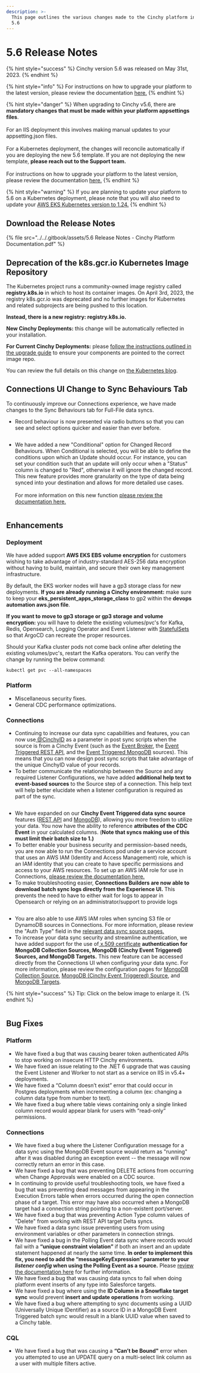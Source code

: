 ```yaml
---
description: >-
  This page outlines the various changes made to the Cinchy platform in version
  5.6
---
```


# 5.6 Release Notes

{% hint style="success" %}
Cinchy version 5.6 was released on May 31st, 2023.
{% endhint %}

{% hint style="info" %}
For instructions on how to upgrade your platform to the latest version, please review the documentation [here.](../../deployment-guide/upgrade-guides/)
{% endhint %}

{% hint style="danger" %}
When upgrading to Cinchy v5.6, there are **mandatory changes that must be made within your platform appsettings files**. \
\
For an IIS deployment this involves making manual updates to your appsetting.json files. \
\
For a Kubernetes deployment, the changes will reconcile automatically if you are deploying the new 5.6 template. If you are not deploying the new template, **please reach out to the Support team.** \
\
For instructions on how to upgrade your platform to the latest version, please review the documentation [here.](https://platform.docs.cinchy.com/deployment-guide/upgrade-guides/upgrading-cinchy-versions)
{% endhint %}

{% hint style="warning" %}
If you are planning to update your platform to 5.6 on a Kubernetes deployment, please note that you will also need to update your [AWS EKS Kubernetes version to 1.24.](../../deployment-guide/upgrade-guides/upgrading-cinchy-versions/kubernetes-upgrades/upgrading-aws-eks-kubernetes-version.md)
{% endhint %}

## Download the Release Notes

{% file src="../../.gitbook/assets/5.6 Release Notes  - Cinchy Platform Documentation.pdf" %}

## Deprecation of the k8s.gcr.io Kubernetes Image Repository

The Kubernetes project runs a community-owned image registry called **registry.k8s.io** in which to host its container images. On April 3rd, 2023, the registry k8s.gcr.io was deprecated and no further images for Kubernetes and related subprojects are being pushed to this location.

**Instead, there is a new registry: registry.k8s.io.**

**New Cinchy Deployments:** this change will be automatically reflected in your installation.

**For Current Cinchy Deployments:** please [follow the instructions outlined in the upgrade guide](../../deployment-guide/upgrade-guides/upgrading-cinchy-versions/kubernetes-upgrades/updating-the-kubernetes-image-registry.md) to ensure your components are pointed to the correct image repo.

You can review the full details on this change on [the Kubernetes blog](https://kubernetes.io/blog/2023/02/06/k8s-gcr-io-freeze-announcement/).

## Connections UI Change to Sync Behaviours Tab

To continuously improve our Connections experience, we have made changes to the Sync Behaviours tab for Full-File data syncs.

* Record behaviour is now presented via radio buttons so that you can see and select options quicker and easier than ever before.

<figure><img src="../../.gitbook/assets/image (521).png" alt=""><figcaption></figcaption></figure>

* We have added a new "Conditional" option for Changed Record Behaviours. When Conditional is selected, you will be able to define the conditions upon which an Update should occur. For instance, you can set your condition such that an update will only occur when a "Status" column is changed to "Red", otherwise it will ignore the changed record. This new feature provides more granularity on the type of data being synced into your destination and allows for more detailed use cases.\
  \
  For more information on this new function [please review the documentation here.](../../data-syncs/building-data-syncs/sync-behaviour.md#full-file-sync-conditional-changed-record-behaviour)

<figure><img src="../../.gitbook/assets/image (282).png" alt=""><figcaption></figcaption></figure>

## Enhancements

### Deployment

We have added support **AWS EKS EBS volume encryption** for customers wishing to take advantage of industry-standard AES-256 data encryption without having to build, maintain, and secure their own key management infrastructure.

By default, the EKS worker nodes will have a gp3 storage class for new deployments. **If you are already running a Cinchy environment:** make sure to keep your **eks\_persistent\_apps\_storage\_class** to gp2 within the **devops automation aws.json file**.&#x20;

**If you want to move to gp3 storage or gp3 storage and volume encryption:** you will have to delete the existing volumes/pvc's for Kafka, Redis, Opensearch, Logging Operator and Event Listener with [StatefulSets](https://kubernetes.io/docs/concepts/workloads/controllers/statefulset/) so that ArgoCD can recreate the proper resources.&#x20;

Should your Kafka cluster pods not come back online after deleting the existing volumes/pvc's, restart the Kafka operators. You can verify the change by running the below command:

```
kubectl get pvc --all-namespaces
```

### Platform

* Miscellaneous security fixes.
* General CDC performance optimizations.

### Connections

* Continuing to increase our data sync capabilities and features, you can now use[ @CinchyID](https://platform.docs.cinchy.com/guides-for-using-cinchy/builder-guides/creating-tables/columns#1.1-cinchy-id) as a parameter in post sync scripts when the source is from a Cinchy Event (such as the [Event Broker](../../data-syncs/supported-data-sync-sources/cinchy-event-broker-cdc/), the [Event Triggered REST API](../../data-syncs/supported-data-sync-sources/rest-api-cinchy-event-triggered.md), and the [Event Triggered MongoDB](../../data-syncs/supported-data-sync-sources/mongodb-collection-cinchy-event-triggered.md) sources). This means that you can now design post sync scripts that take advantage of the unique CinchyID value of your records.
* To better communicate the relationship between the Source and any required Listener Configurations, we have added **additional help text to event-based sources** to the Source step of a connection. This help text will help better elucidate when a listener configuration is required as part of the sync.

<figure><img src="../../.gitbook/assets/image (658).png" alt=""><figcaption></figcaption></figure>

* We have expanded on our **Cinchy Event Triggered data sync source** features ([REST API](../../data-syncs/supported-data-sync-sources/rest-api-cinchy-event-triggered.md) and [MongoDB](../../data-syncs/supported-data-sync-sources/mongodb-collection-cinchy-event-triggered.md)), allowing you more freedom to utilize your data. You now have the ability to reference **attributes of the CDC Event** in your calculated columns. (**Note that syncs making use of this must limit their batch size to 1.)**
* To better enable your business security and permission-based needs, you are now able to run the Connections pod under a service account that uses an AWS IAM (Identity and Access Management) role, which is an IAM identity that you can create to have specific permissions and access to your AWS resources. To set up an AWS IAM role for use in Connections, [please review the documentation here.](../../deployment-guide/deployment-installation-guides/kubernetes-deployment-installation/configuring-aws-iam-for-connections.md)
* To make troubleshooting easier, **Connections Builders are now able to download batch sync logs directly from the Experience UI.** This prevents the need to have to either wait for logs to appear in Opensearch or relying on an administrator/support to provide logs

<figure><img src="../../.gitbook/assets/42A6B35C-54C6-40AD-A1AE-C662D55EF65E.png" alt=""><figcaption></figcaption></figure>

* You are also able to use AWS IAM roles when syncing S3 file or DynamoDB sources in Connections. For more information, please review the "Auth Type" field in the [relevant data sync source pages.](../../data-syncs/supported-data-sync-sources/)
* To increase your data sync security and streamline authentication, we have added support for the use of[ x.509 certificate](https://sectigo.com/resource-library/what-is-x509-certificate) **authentication for MongoDB Collection Sources, MongoDB (Cinchy Event Triggered) Sources, and MongoDB Targets.** This new feature can be accessed directly from the Connections UI when configuring your data sync. For more information, please review the configuration pages for [MongoDB Collection Source](../../data-syncs/supported-data-sync-sources/mongodb-collection/), [MongoDB (Cinchy Event Triggered) Source](../../data-syncs/supported-data-sync-sources/mongodb-collection-cinchy-event-triggered.md), and [MongoDB Targets](../../data-syncs/supported-data-sync-destinations/mongodb-collection.md).

{% hint style="success" %}
Tip: Click on the below image to enlarge it.
{% endhint %}

<figure><img src="../../.gitbook/assets/image (526).png" alt=""><figcaption></figcaption></figure>

## Bug Fixes

### Platform

* We have fixed a bug that was causing bearer token authenticated APIs to stop working on insecure HTTP Cinchy environments.
* We have fixed an issue relating to the .NET 6 upgrade that was causing the Event Listener and Worker to not start as a service on IIS in v5.4+ deployments.
* We have fixed a “Column doesn’t exist” error that could occur in Postgres deployments when incrementing a column (ex: changing a column data type from number to text).
* We have fixed a bug where table views containing only a single linked column record would appear blank for users with “read-only” permissions.

### Connections

* We have fixed a bug where the Listener Configuration message for a data sync using the MongoDB Event source would return as "running" after it was disabled during an exception event -- the message will now correctly return an error in this case.
* We have fixed a bug that was preventing DELETE actions from occurring when Change Approvals were enabled on a CDC source.
* In continuing to provide useful troubleshooting tools, we have fixed a bug that was preventing dead messages from appearing in the Execution Errors table when errors occurred during the open connection phase of a target. This error may have also occurred when a MongoDB target had a connection string pointing to a non-existent port/server.
* We have fixed a bug that was preventing Action Type column values of "Delete" from working with REST API target Delta syncs.
* We have fixed a data sync issue preventing users from using environment variables or other parameters in connection strings.
* We have fixed a bug in the Polling Event data sync where records would fail with a **“unique constraint violation”** if both an insert and an update statement happened at nearly the same time. **In order to implement this fix, you need to add the “messageKeyExpression” parameter to your **_**listener config**_** when using the Polling Event as a source.** Please [review the documentation here](../../data-syncs/supported-real-time-sync-stream-sources/data-polling.md#messagekeyexpression) for further information.
* We have fixed a bug that was causing data syncs to fail when doing platform event inserts of any type into Salesforce targets.
* We have fixed a bug where using the **ID Column in a Snowflake target sync** would prevent **insert and update operations** from working.
* We have fixed a bug where attempting to sync documents using a UUID (Universally Unique IDentifier) as a source ID in a MongoDB Event Triggered batch sync would result in a blank UUID value when saved to a Cinchy table.

### CQL

* We have fixed a bug that was causing a **“Can’t be Bound"** error when you attempted to use an UPDATE query on a multi-select link column as a user with multiple filters active.
